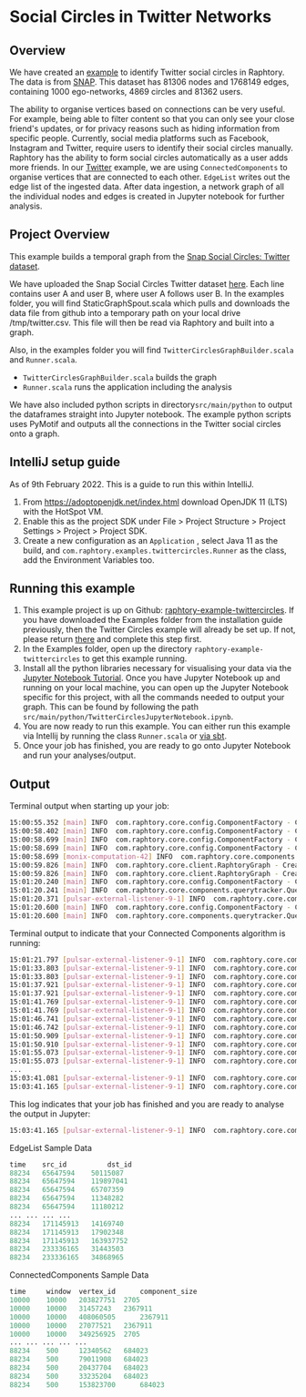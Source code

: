 # Social Circles in Twitter Networks

## Overview
We have created an [example](https://github.com/Raphtory/Raphtory/tree/master/examples/raphtory-example-twittercircles) to identify Twitter social circles in Raphtory. The data is from [SNAP](https://snap.stanford.edu/data/ego-Twitter.html). This dataset has 81306 nodes and 1768149 edges, containing 1000 ego-networks, 4869 circles and 81362 users.

The ability to organise vertices based on connections can be very useful. For example, being able to filter content so that you can only see your close friend's updates, or for privacy reasons such as hiding information from specific people. Currently, social media platforms such as Facebook, Instagram and Twitter, require users to identify their social circles manually. Raphtory has the ability to form social circles automatically as a user adds more friends. In our [Twitter](https://github.com/Raphtory/Examples/tree/0.5.0/raphtory-example-twittercircles) example, we are using `ConnectedComponents` to organise vertices that are connected to each other. `EdgeList` writes out the edge list of the ingested data. After data ingestion, a network graph of all the individual nodes and edges is created in Jupyter notebook for further analysis.

## Project Overview

This example builds a temporal graph from the [Snap Social Circles: Twitter dataset](https://snap.stanford.edu/data/ego-Twitter.html).

We have uploaded the Snap Social Circles Twitter dataset [here](https://github.com/Raphtory/Data/blob/main/snap-twitter.csv). Each line contains user A and user B, where user A follows user B. In the examples folder, you will find StaticGraphSpout.scala which pulls and downloads the data file from github into a temporary path on your local drive /tmp/twitter.csv. This file will then be read via Raphtory and built into a graph.

Also, in the examples folder you will find `TwitterCirclesGraphBuilder.scala` and `Runner.scala`.

* `TwitterCirclesGraphBuilder.scala` builds the graph
* `Runner.scala` runs the application including the analysis

We have also included python scripts in directory`src/main/python` to output the dataframes straight into Jupyter notebook.
The example python scripts uses PyMotif and outputs all the connections in the Twitter social circles onto a graph.

## IntelliJ setup guide

As of 9th February 2022. This is a guide to run this within IntelliJ.

1. From https://adoptopenjdk.net/index.html download OpenJDK 11 (LTS) with the HotSpot VM.
2. Enable this as the project SDK under File > Project Structure > Project Settings > Project > Project SDK.
3. Create a new configuration as an `Application` , select Java 11 as the build, and `com.raphtory.examples.twittercircles.Runner` as the class, add the Environment Variables too.

## Running this example

1. This example project is up on Github: [raphtory-example-twittercircles](https://github.com/Raphtory/Raphtory/tree/master/examples/raphtory-example-twittercircles). If you have downloaded the Examples folder from the installation guide previously, then the Twitter Circles example will already be set up. If not, please return [there](../Install/installdependencies.md) and complete this step first. 
2. In the Examples folder, open up the directory `raphtory-example-twittercircles` to get this example running.
3. Install all the python libraries necessary for visualising your data via the [Jupyter Notebook Tutorial](../PythonClient/tutorial_pulsar.md). Once you have Jupyter Notebook up and running on your local machine, you can open up the Jupyter Notebook specific for this project, with all the commands needed to output your graph. This can be found by following the path `src/main/python/TwitterCirclesJupyterNotebook.ipynb`.
4. You are now ready to run this example. You can either run this example via Intellij by running the class `Runner.scala` or [via sbt](../Install/installdependencies.md#running-raphtory-via-sbt).
5. Once your job has finished, you are ready to go onto Jupyter Notebook and run your analyses/output.

## Output

Terminal output when starting up your job:
```bash
15:00:55.352 [main] INFO  com.raphtory.core.config.ComponentFactory - Creating '2' Partition Managers.
15:00:58.402 [main] INFO  com.raphtory.core.config.ComponentFactory - Creating new Query Manager.
15:00:58.699 [main] INFO  com.raphtory.core.config.ComponentFactory - Creating new Spout 'raphtory_data_raw_1056048736'.
15:00:58.699 [main] INFO  com.raphtory.core.config.ComponentFactory - Creating '2' Graph Builders.
15:00:58.699 [monix-computation-42] INFO  com.raphtory.core.components.spout.executor.StaticGraphSpoutExecutor - Reading data from '/tmp/snap-twitter.csv'.
15:00:59.826 [main] INFO  com.raphtory.core.client.RaphtoryGraph - Created Graph object with deployment ID 'raphtory_1056048736'.
15:00:59.826 [main] INFO  com.raphtory.core.client.RaphtoryGraph - Created Graph Spout topic with name 'raphtory_data_raw_1056048736'.
15:01:20.240 [main] INFO  com.raphtory.core.config.ComponentFactory - Creating new Query Progress Tracker for deployment 'raphtory_1056048736' and job 'EdgeList_1646233279838' at topic 'raphtory_1056048736_EdgeList_1646233279838'.
15:01:20.241 [main] INFO  com.raphtory.core.components.querytracker.QueryProgressTracker - Starting query progress tracker.
15:01:20.371 [pulsar-external-listener-9-1] INFO  com.raphtory.core.components.querymanager.QueryManager - Point Query 'EdgeList_1646233279838' received, your job ID is 'EdgeList_1646233279838'.
15:01:20.600 [main] INFO  com.raphtory.core.config.ComponentFactory - Creating new Query Progress Tracker for deployment 'raphtory_1056048736' and job 'ConnectedComponents_1646233280241' at topic 'raphtory_1056048736_ConnectedComponents_1646233280241'.
15:01:20.600 [main] INFO  com.raphtory.core.components.querytracker.QueryProgressTracker - Starting query progress tracker.
```
Terminal output to indicate that your Connected Components algorithm is running:
```bash
15:01:21.797 [pulsar-external-listener-9-1] INFO  com.raphtory.core.components.querymanager.QueryManager - Range Query 'ConnectedComponents_1646233280241' received, your job ID is 'ConnectedComponents_1646233280241'.
15:01:33.803 [pulsar-external-listener-9-1] INFO  com.raphtory.core.components.querytracker.QueryProgressTracker - Job 'ConnectedComponents_1646233280241': Perspective '10000' with window '10000' finished in 13203 ms.
15:01:33.803 [pulsar-external-listener-9-1] INFO  com.raphtory.core.components.querytracker.QueryProgressTracker - Job ConnectedComponents_1646233280241: Running query, processed 1 perspectives.
15:01:37.921 [pulsar-external-listener-9-1] INFO  com.raphtory.core.components.querytracker.QueryProgressTracker - Job 'ConnectedComponents_1646233280241': Perspective '10000' with window '1000' finished in 4118 ms.
15:01:37.921 [pulsar-external-listener-9-1] INFO  com.raphtory.core.components.querytracker.QueryProgressTracker - Job ConnectedComponents_1646233280241: Running query, processed 2 perspectives.
15:01:41.769 [pulsar-external-listener-9-1] INFO  com.raphtory.core.components.querytracker.QueryProgressTracker - Job 'ConnectedComponents_1646233280241': Perspective '10000' with window '500' finished in 3848 ms.
15:01:41.769 [pulsar-external-listener-9-1] INFO  com.raphtory.core.components.querytracker.QueryProgressTracker - Job ConnectedComponents_1646233280241: Running query, processed 3 perspectives.
15:01:46.741 [pulsar-external-listener-9-1] INFO  com.raphtory.core.components.querytracker.QueryProgressTracker - Job 'ConnectedComponents_1646233280241': Perspective '20000' with window '10000' finished in 4972 ms.
15:01:46.742 [pulsar-external-listener-9-1] INFO  com.raphtory.core.components.querytracker.QueryProgressTracker - Job ConnectedComponents_1646233280241: Running query, processed 4 perspectives.
15:01:50.909 [pulsar-external-listener-9-1] INFO  com.raphtory.core.components.querytracker.QueryProgressTracker - Job 'ConnectedComponents_1646233280241': Perspective '20000' with window '1000' finished in 4167 ms.
15:01:50.910 [pulsar-external-listener-9-1] INFO  com.raphtory.core.components.querytracker.QueryProgressTracker - Job ConnectedComponents_1646233280241: Running query, processed 5 perspectives.
15:01:55.073 [pulsar-external-listener-9-1] INFO  com.raphtory.core.components.querytracker.QueryProgressTracker - Job 'ConnectedComponents_1646233280241': Perspective '20000' with window '500' finished in 4163 ms.
15:01:55.073 [pulsar-external-listener-9-1] INFO  com.raphtory.core.components.querytracker.QueryProgressTracker - Job ConnectedComponents_1646233280241: Running query, processed 6 perspectives.
...
15:03:41.081 [pulsar-external-listener-9-1] INFO  com.raphtory.core.components.querytracker.QueryProgressTracker - Job ConnectedComponents_1646233280241: Running query, processed 27 perspectives.
15:03:41.165 [pulsar-external-listener-9-1] INFO  com.raphtory.core.components.querytracker.QueryProgressTracker - Job ConnectedComponents_1646233280241: Query completed with 27 perspectives and finished in 140565 ms.
```
This log indicates that your job has finished and you are ready to analyse the output in Jupyter:
```bash
15:03:41.165 [pulsar-external-listener-9-1] INFO  com.raphtory.core.components.querytracker.QueryProgressTracker - Job ConnectedComponents_1646233280241: Query completed with 27 perspectives and finished in 140565 ms.
```

EdgeList Sample Data
```python
time    src_id          dst_id
88234	65647594	50115087
88234	65647594	119897041
88234	65647594	65707359
88234	65647594	11348282
88234	65647594	11180212
...	...	...	...
88234	171145913	14169740
88234	171145913	17902348
88234	171145913	163937752
88234	233336165	31443503
88234	233336165	34868965
```
ConnectedComponents Sample Data
```python
time     window  vertex_id      component_size
10000	 10000	 203827751	2705
10000	 10000	 31457243	2367911
10000	 10000	 408060505      2367911
10000	 10000	 27077521	2367911
10000	 10000	 349256925	2705
...	...	...	...	...
88234	 500	 12340562	684023
88234	 500	 79011908	684023
88234	 500	 20437704	684023
88234	 500	 33235204	684023
88234	 500	 153823700      684023
```
